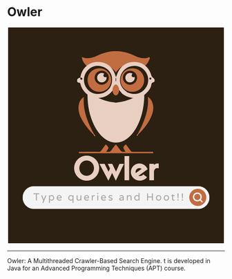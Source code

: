 # Owler
<p align="center">
  <img src="./logo.png" alt="Owler">
</p>

---
Owler: A Multithreaded Crawler-Based Search Engine. t is developed in Java for an Advanced Programming Techniques (APT) course.

